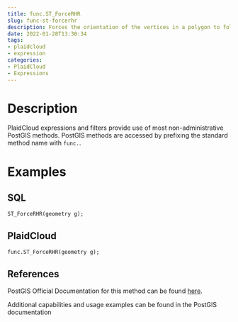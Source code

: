 ```yaml
---
title: func.ST_ForceRHR
slug: func-st-forcerhr
description: Forces the orientation of the vertices in a polygon to follow the area that is bounded by the polygon is to the right of the boundary
date: 2022-01-28T13:30:34
tags:
- plaidcloud
- expression
categories:
- PlaidCloud
- Expressions
---
```



# Description


PlaidCloud expressions and filters provide use of most non-administrative PostGIS methods. PostGIS methods are accessed by prefixing the standard method name with `func.`.



# Examples


## SQL



```
ST_ForceRHR(geometry g);
```


## PlaidCloud



```
func.ST_ForceRHR(geometry g);
```


## References


PostGIS Official Documentation for this method can be found [here](https://postgis.net/docs/manual-3.1/ST_ForceRHR.html).



Additional capabilities and usage examples can be found in the PostGIS documentation

